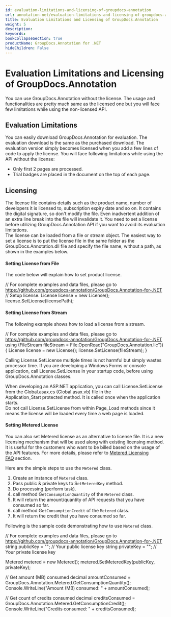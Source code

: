 ```yaml
---
id: evaluation-limitations-and-licensing-of-groupdocs-annotation
url: annotation-net/evaluation-limitations-and-licensing-of-groupdocs-annotation
title: Evaluation Limitations and Licensing of GroupDocs.Annotation
weight: 5
description: 
keywords: 
bookCollapseSection: true
productName: GroupDocs.Annotation for .NET
hideChildren: False
---
```


# Evaluation Limitations and Licensing of GroupDocs.Annotation



You can use GroupDocs.Annotation without the license. The usage and functionalities are pretty much same as the licensed one but you will face few limitations while using the non-licensed API.

## Evaluation Limitations

You can easily download GroupDocs.Annotation for evaluation. The evaluation download is the same as the purchased download. The evaluation version simply becomes licensed when you add a few lines of code to apply the license. You will face following limitations while using the API without the license:  

*   Only first 2 pages are processed.
*   Trial badges are placed in the document on the top of each page.

## Licensing

The license file contains details such as the product name, number of developers it is licensed to, subscription expiry date and so on. It contains the digital signature, so don't modify the file. Even inadvertent addition of an extra line break into the file will invalidate it. You need to set a license before utilizing GroupDocs.Annotation API if you want to avoid its evaluation limitations.   
The license can be loaded from a file or stream object. The easiest way to set a license is to put the license file in the same folder as the GroupDocs.Annotation.dll file and specify the file name, without a path, as shown in the examples below.

#### Setting License from File

The code below will explain how to set product license.

// For complete examples and data files, please go to https://github.com/groupdocs-annotation/GroupDocs.Annotation-for-.NET
// Setup license.
License license = new License();
license.SetLicense(licensePath);

#### Setting License from Stream

The following example shows how to load a license from a stream.

// For complete examples and data files, please go to https://github.com/groupdocs-annotation/GroupDocs.Annotation-for-.NET
using (FileStream fileStream = File.OpenRead("GroupDocs.Annotation.lic"))
{
    License license = new License();
    license.SetLicense(fileStream);
}

Calling License.SetLicense multiple times is not harmful but simply wastes processor time. If you are developing a Windows Forms or console application, call License.SetLicense in your startup code, before using GroupDocs.Annotation classes.   
  
When developing an ASP.NET application, you can call License.SetLicense from the Global.asax.cs (Global.asax.vb) file in the Application\_Start protected method. It is called once when the application starts.  
Do not call License.SetLicense from within Page\_Load methods since it means the license will be loaded every time a web page is loaded.

#### Setting Metered License

You can also set Metered license as an alternative to license file. It is a new licensing mechanism that will be used along with existing licensing method. It is useful for the customers who want to be billed based on the usage of the API features. For more details, please refer to [Metered Licensing FAQ](https://purchase.groupdocs.com/faqs/licensing/metered) section.

Here are the simple steps to use the `Metered` class.

1.  Create an instance of `Metered` class.
2.  Pass public & private keys to S`etMeteredKey` method.
3.  Do processing (perform task).
4.  call method G`etConsumptionQuantity` of the `Metered` class.
5.  It will return the amount/quantity of API requests that you have consumed so far.
6.  call method G`etConsumptionCredit` of the `Metered` class.
7.  It will return the credit that you have consumed so far.

Following is the sample code demonstrating how to use `Metered` class.

// For complete examples and data files, please go to https://github.com/groupdocs-annotation/GroupDocs.Annotation-for-.NET
string publicKey = ""; // Your public license key
string privateKey = ""; // Your private license key

Metered metered = new Metered();
metered.SetMeteredKey(publicKey, privateKey);

// Get amount (MB) consumed
decimal amountConsumed = GroupDocs.Annotation.Metered.GetConsumptionQuantity();
Console.WriteLine("Amount (MB) consumed: " + amountConsumed);

// Get count of credits consumed
decimal creditsConsumed = GroupDocs.Annotation.Metered.GetConsumptionCredit();
Console.WriteLine("Credits consumed: " + creditsConsumed);

